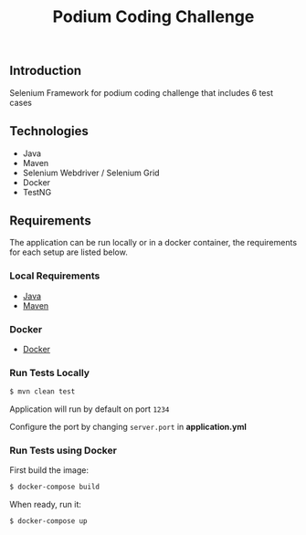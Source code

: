 <h1 align="center"> Podium Coding Challenge </h1> <br>



## Introduction

Selenium Framework for podium coding challenge that includes 6 test cases

## Technologies


* Java
* Maven
* Selenium Webdriver / Selenium Grid
* Docker
* TestNG



## Requirements
The application can be run locally or in a docker container, the requirements for each setup are listed below.




### Local Requirements
* [Java](http://www.oracle.com/technetwork/java/javase/downloads/jdk8-downloads-2133151.html)
* [Maven](https://maven.apache.org/download.cgi)


### Docker
* [Docker](https://www.docker.com/get-docker)



### Run Tests Locally
```bash
$ mvn clean test
```

Application will run by default on port `1234`

Configure the port by changing `server.port` in __application.yml__


### Run Tests using Docker

First build the image:
```bash
$ docker-compose build
```

When ready, run it:
```bash
$ docker-compose up
```

